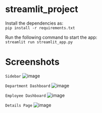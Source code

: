# streamlit_project
Install the dependencies as:<br>
`pip install -r requirements.txt`

Run the following command to start the app:<br>
`streamlit run streamlit_app.py`



# Screenshots

`Sidebar`
![image](https://github.com/fuseMuskan/streamlit_project/assets/141207855/e3d1e24d-158b-4dbd-a09d-f99844e982de)

`Department Dashboard`
![image](https://github.com/fuseMuskan/streamlit_project/assets/141207855/034452bb-cd7d-4e40-91f9-e0a457fd09af)

`Employee Dashboard`
![image](https://github.com/fuseMuskan/streamlit_project/assets/141207855/b270f986-5244-4e26-9604-29cfe1be5d85)

`Details Page`
![image](https://github.com/fuseMuskan/streamlit_project/assets/141207855/03541d5a-771f-4d2f-ba99-7fb34ab93c85)



